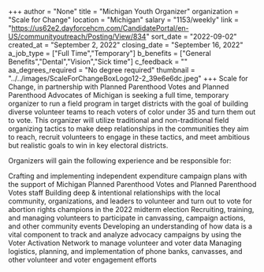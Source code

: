 +++
author = "None"
title = "Michigan Youth Organizer"
organization = "Scale for Change"
location = "Michigan"
salary = "1153/weekly"
link = "https://us62e2.dayforcehcm.com/CandidatePortal/en-US/communityoutreach/Posting/View/834"
sort_date = "2022-09-02"
created_at = "September 2, 2022"
closing_date = "September 16, 2022"
a_job_type = ["Full Time","Temporary"]
b_benefits = ["General Benefits","Dental","Vision","Sick time"]
c_feedback = ""
aa_degrees_required = "No degree required"
thumbnail = "../../images/ScaleForChangeBoxLogo12-2_39e6e6dc.jpeg"
+++
Scale for Change, in partnership with Planned Parenthood Votes and Planned Parenthood Advocates of Michigan is seeking a full time, temporary organizer to run a field program in target districts with the goal of building diverse volunteer teams to reach voters of color under 35 and turn them out to vote. This organizer will utilize traditional and non-traditional field organizing tactics to make deep relationships in the communities they aim to reach, recruit volunteers to engage in these tactics, and meet ambitious but realistic goals to win in key electoral districts.

Organizers will gain the following experience and be responsible for:

Crafting and implementing independent expenditure campaign plans with the support of Michigan Planned Parenthood Votes and Planned Parenthood Votes staff
Building deep & intentional relationships with the local community, organizations, and leaders to volunteer and turn out to vote for abortion rights champions in the 2022 midterm election
Recruiting, training, and managing volunteers to participate in canvassing, campaign actions, and other community events
Developing an understanding of how data is a vital component to track and analyze advocacy campaigns by using the Voter Activation Network to manage volunteer and voter data
Managing logistics, planning, and implementation of phone banks, canvasses, and other volunteer and voter engagement efforts